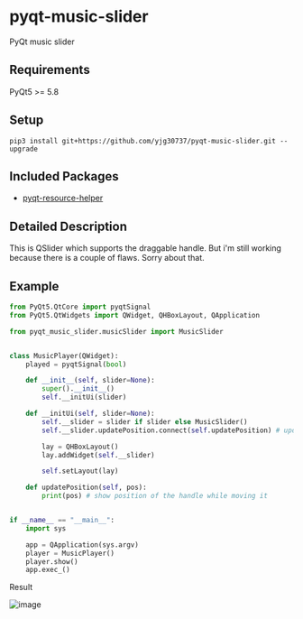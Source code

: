 # pyqt-music-slider
PyQt music slider

## Requirements
PyQt5 >= 5.8

## Setup
```pip3 install git+https://github.com/yjg30737/pyqt-music-slider.git --upgrade```

## Included Packages
* <a href="https://github.com/yjg30737/pyqt-resource-helper.git">pyqt-resource-helper</a>

## Detailed Description
This is QSlider which supports the draggable handle. But i'm still working because there is a couple of flaws.
Sorry about that.

## Example
```python
from PyQt5.QtCore import pyqtSignal
from PyQt5.QtWidgets import QWidget, QHBoxLayout, QApplication

from pyqt_music_slider.musicSlider import MusicSlider


class MusicPlayer(QWidget):
    played = pyqtSignal(bool)

    def __init__(self, slider=None):
        super().__init__()
        self.__initUi(slider)

    def __initUi(self, slider=None):
        self.__slider = slider if slider else MusicSlider()
        self.__slider.updatePosition.connect(self.updatePosition) # updatePosition signal will emit when handle is moved

        lay = QHBoxLayout()
        lay.addWidget(self.__slider)

        self.setLayout(lay)

    def updatePosition(self, pos):
        print(pos) # show position of the handle while moving it


if __name__ == "__main__":
    import sys

    app = QApplication(sys.argv)
    player = MusicPlayer()
    player.show()
    app.exec_()
```

Result

![image](https://user-images.githubusercontent.com/55078043/146923399-728d4bb7-7683-442c-8056-66c9d52bee2e.png)


